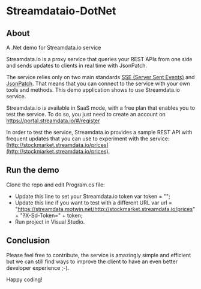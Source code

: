 # Streamdataio-DotNet

## About

A .Net demo for Streamdata.io service

Streamdata.io is a proxy service that queries your REST APIs from one side and sends updates to clients in real time with JsonPatch.

The service relies only on two main standards [SSE (Server Sent Events)](https://en.wikipedia.org/wiki/Server-sent_events) and [JsonPatch](https://tools.ietf.org/html/rfc6902). 
That means that you can connect to the service with your own tools and methods. This demo application shows to use Streamdata.io service.

Streamdata.io is available in SaaS mode, with a free plan that enables you to test the service. To do so, you just need to create an account on https://portal.streamdata.io/#/register

In order to test the service, Streamdata.io provides a sample REST API with frequent updates that you can use to experiment with the service: [http://stockmarket.streamdata.io/prices](http://stockmarket.streamdata.io/prices).

## Run the demo

Clone the repo and edit Program.cs file:
 * Update this line to set your Streamdata.io token
	var token = "<YOUR STREAMDATAIO TOKEN>";
 * Update this line if you want to test with a different URL
	var url = "https://streamdata.motwin.net/http://stockmarket.streamdata.io/prices" + "?X-Sd-Token=" + token;
 * Run project in Visual Studio. 

## Conclusion

Please feel free to contribute, the service is amazingly simple and efficient but we can still find ways to improve the client to have an even better developer experience ;-).

Happy coding!


